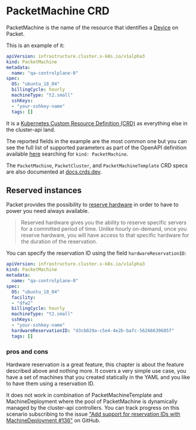 # PacketMachine CRD

PacketMachine is the name of the resource that identifies a
[Device](equinixMetalDeviceAPI) on Packet.

This is an example of it:

```yaml
apiVersion: infrastructure.cluster.x-k8s.io/v1alpha3
kind: PacketMachine
metadata:
  name: "qa-controlplane-0"
spec:
  OS: "ubuntu_18_04"
  billingCycle: hourly
  machineType: "t2.small"
  sshKeys:
  - "your-sshkey-name"
  tags: []
```

It is a [Kubernetes Custom Resource Definition (CRD)](openapi-types) as everything
else in the cluster-api land.

The reported fields in the example are the most common one but you can see the
full list of supported parameters as part of the OpenAPI definition available
[here](../../config/crd/bases/infrastructure.cluster.x-k8s.io_packetclusters.yaml)
searching for `kind: PacketMachine`.

The `PacketMachine`, `PacketCluster`, and `PacketMachineTemplate` CRD specs are also documented at [docs.crds.dev](https://doc.crds.dev/github.com/kubernetes-sigs/cluster-api-provider-packet).

## Reserved instances

Packet provides the possibility to [reserve
hardware](equinix-metal-docs-reserved-hardware) in order to have to power you need
always available.

> Reserved hardware gives you the ability to reserve specific servers for a
> committed period of time. Unlike hourly on-demand, once you reserve hardware,
> you will have access to that specific hardware for the duration of the
> reservation.

You can specify the reservation ID using the field `hardwareReservationID`:

```yaml
apiVersion: infrastructure.cluster.x-k8s.io/v1alpha3
kind: PacketMachine
metadata:
  name: "qa-controlplane-0"
spec:
  OS: "ubuntu_18_04"
  facility:
  - "dfw2"
  billingCycle: hourly
  machineType: "t2.small"
  sshKeys:
  - "your-sshkey-name"
  hardwareReservationID: "d3cb029a-c5e4-4e2b-bafc-56266639685f"
  tags: []
```

### pros and cons

Hardware reservation is a great feature, this chapter is about the feature
described above and nothing more.
It covers a very simple use case, you have a set of machines that you created
statically in the YAML and you like to have them using a reservation ID.

It does not work in combination of PacketMachineTemplate and MachineDeployment
where the pool of PacketMachine is dynamically managed by the cluster-api
controllers. You can track progress on this scenario subscribing to the issue
["Add support for reservation IDs with MachineDeployment #136"](github-issue-resid-dynamic) on GitHub.

[equinixMetalDeviceAPI]: https://metal.equinix.com/developers/api/devices/#devices-createdevice
[openapi-types]: https://kubernetes.io/docs/concepts/extend-kubernetes/api-extension/custom-resources/
[equinix-metal-docs-reserved-hardware]: https://metal.equinix.com/developers/docs/deploy/reserved/
[github-issue-resid-dynamic]: https://github.com/packethost/cluster-api-provider-packet/issues/136
